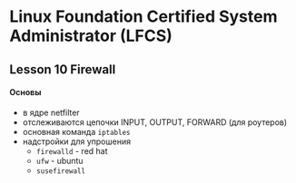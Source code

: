 # Linux Foundation Certified System Administrator (LFCS)

## Lesson 10 Firewall

#### Основы

* в ядре netfilter
* отслеживаются цепочки INPUT, OUTPUT, FORWARD (для роутеров)
* основная команда `iptables`
* надстройки для упрошения
    - `firewalld` - red hat
    - `ufw` - ubuntu
    - `susefirewall`


